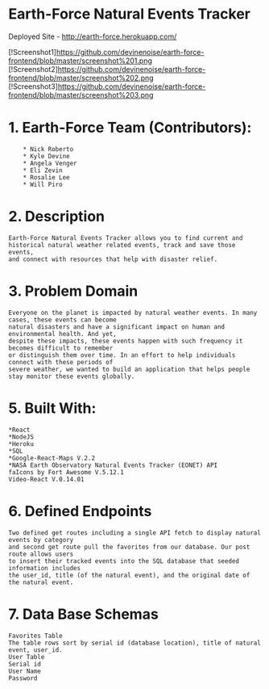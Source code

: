 
# Earth-Force Natural Events Tracker

Deployed Site - http://earth-force.herokuapp.com/

[!Screenshot1]https://github.com/devinenoise/earth-force-frontend/blob/master/screenshot%201.png
[!Screenshot2]https://github.com/devinenoise/earth-force-frontend/blob/master/screenshot%202.png
[!Screenshot3]https://github.com/devinenoise/earth-force-frontend/blob/master/screenshot%203.png

#   1. Earth-Force Team (Contributors): 
        * Nick Roberto
        * Kyle Devine
        * Angela Venger
        * Eli Zevin
        * Rosalie Lee
        * Will Piro

#   2. Description 
    Earth-Force Natural Events Tracker allows you to find current and
    historical natural weather related events, track and save those events,
    and connect with resources that help with disaster relief.

#   3. Problem Domain
    Everyone on the planet is impacted by natural weather events. In many cases, these events can become 
    natural disasters and have a significant impact on human and environmental health. And yet, 
    despite these impacts, these events happen with such frequency it becomes difficult to remember 
    or distinguish them over time. In an effort to help individuals connect with these periods of 
    severe weather, we wanted to build an application that helps people stay monitor these events globally. 

#   5. Built With:
    *React
    *NodeJS
    *Heroku
    *SQL 
    *Google-React-Maps V.2.2
    *NASA Earth Observatory Natural Events Tracker (EONET) API
    faIcons by Fort Awesome V.5.12.1
    Video-React V.0.14.01

#   6. Defined Endpoints
    Two defined get routes including a single API fetch to display natural events by category 
    and second get route pull the favorites from our database. Our post route allows users 
    to insert their tracked events into the SQL database that seeded information includes 
    the user_id, title (of the natural event), and the original date of the natural event.

#   7. Data Base Schemas
    Favorites Table
    The table rows sort by serial id (database location), title of natural event, user_id. 
    User Table
    Serial id
    User Name
    Password
